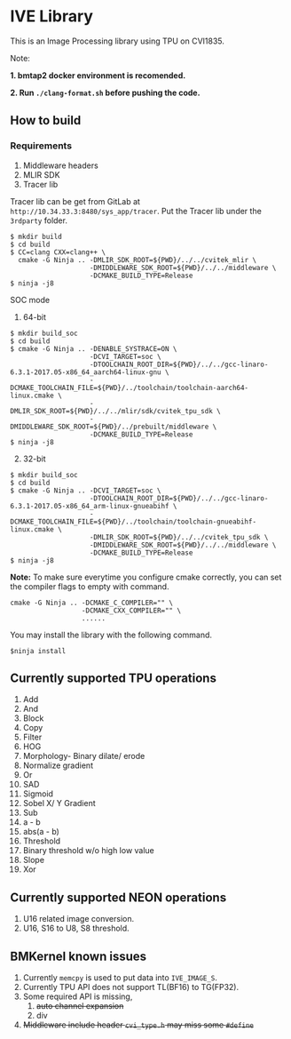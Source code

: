 # IVE Library

This is an Image Processing library using TPU on CVI1835.

Note:

**1. bmtap2 docker environment is recomended.**

**2. Run ``./clang-format.sh`` before pushing the code.**

## How to build

### Requirements

1. Middleware headers
2. MLIR SDK
3. Tracer lib

Tracer lib can be get from GitLab at ``http://10.34.33.3:8480/sys_app/tracer``. Put the Tracer lib under the ``3rdparty`` folder.

```
$ mkdir build
$ cd build
$ CC=clang CXX=clang++ \
  cmake -G Ninja .. -DMLIR_SDK_ROOT=${PWD}/../../cvitek_mlir \
                    -DMIDDLEWARE_SDK_ROOT=${PWD}/../../middleware \
                    -DCMAKE_BUILD_TYPE=Release
$ ninja -j8
```

SOC mode

1. 64-bit

```
$ mkdir build_soc
$ cd build
$ cmake -G Ninja .. -DENABLE_SYSTRACE=ON \
                    -DCVI_TARGET=soc \
                    -DTOOLCHAIN_ROOT_DIR=${PWD}/../../gcc-linaro-6.3.1-2017.05-x86_64_aarch64-linux-gnu \
                    -DCMAKE_TOOLCHAIN_FILE=${PWD}/../toolchain/toolchain-aarch64-linux.cmake \
                    -DMLIR_SDK_ROOT=${PWD}/../../mlir/sdk/cvitek_tpu_sdk \
                    -DMIDDLEWARE_SDK_ROOT=${PWD}/../prebuilt/middleware \
                    -DCMAKE_BUILD_TYPE=Release
$ ninja -j8
```

2. 32-bit

```
$ mkdir build_soc
$ cd build
$ cmake -G Ninja .. -DCVI_TARGET=soc \
                    -DTOOLCHAIN_ROOT_DIR=${PWD}/../../gcc-linaro-6.3.1-2017.05-x86_64_arm-linux-gnueabihf \
                    -DCMAKE_TOOLCHAIN_FILE=${PWD}/../toolchain/toolchain-gnueabihf-linux.cmake \
                    -DMLIR_SDK_ROOT=${PWD}/../../cvitek_tpu_sdk \
                    -DMIDDLEWARE_SDK_ROOT=${PWD}/../../middleware \
                    -DCMAKE_BUILD_TYPE=Release
$ ninja -j8
```

**Note:** To make sure everytime you configure cmake correctly, you can set the compiler flags to empty with command.

```
cmake -G Ninja .. -DCMAKE_C_COMPILER="" \
                  -DCMAKE_CXX_COMPILER="" \
                  ......
```

You may install the library with the following command.

```
$ninja install
```

## Currently supported TPU operations

1. Add
2. And
3. Block
4. Copy
5. Filter
6. HOG
7. Morphology- Binary dilate/ erode
8. Normalize gradient
9. Or
10. SAD
11. Sigmoid
12. Sobel X/ Y Gradient
13. Sub
   1. a - b
   2. abs(a - b)
14. Threshold
   3. Binary threshold w/o high low value
   4. Slope
15. Xor

## Currently supported NEON operations

1. U16 related image conversion.
2. U16, S16 to U8, S8 threshold.

## BMKernel known issues

1. Currently ``memcpy`` is used to put data into ``IVE_IMAGE_S``.
2. Currently TPU API does not support TL(BF16) to TG(FP32).
3. Some required API is missing,
   1. ~~auto channel expansion~~
   2. div
4. ~~Middleware include header ``cvi_type.h`` may miss some ``#define``~~
